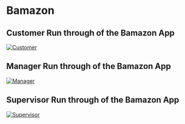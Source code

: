 # Bamazon

## Customer Run through of the Bamazon App

[![Customer](https://img.youtube.com/vi/bsk9-n4jSpk/0.jpg)](https://www.youtube.com/watch?v=bsk9-n4jSpk)

## Manager Run through of the Bamazon App

[![Manager](https://img.youtube.com/vi/iR-UH67WlkA/0.jpg)](https://www.youtube.com/watch?v=iR-UH67WlkA)

## Supervisor Run through of the Bamazon App

[![Supervisor](https://img.youtube.com/vi/zq3NnAZsOFM/0.jpg)](https://www.youtube.com/watch?v=zq3NnAZsOFM)

